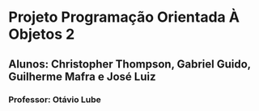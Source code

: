 # Projeto Programação Orientada À Objetos 2
## Alunos: Christopher Thompson, Gabriel Guido, Guilherme Mafra e José Luiz
### Professor: Otávio Lube
